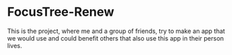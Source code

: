 # FocusTree-Renew

This is the project, where me and a group of friends, try to make an app that we would use and could benefit others that
also use this app in their person lives.
